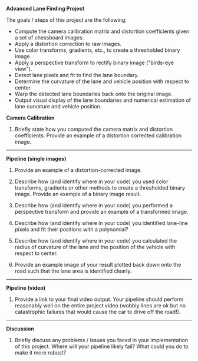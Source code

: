 **Advanced Lane Finding Project**

The goals / steps of this project are the following:

* Compute the camera calibration matrix and distortion coefficients given a set of chessboard images.
* Apply a distortion correction to raw images.
* Use color transforms, gradients, etc., to create a thresholded binary image.
* Apply a perspective transform to rectify binary image ("birds-eye view").
* Detect lane pixels and fit to find the lane boundary.
* Determine the curvature of the lane and vehicle position with respect to center.
* Warp the detected lane boundaries back onto the original image.
* Output visual display of the lane boundaries and numerical estimation of lane curvature and vehicle position.

**Camera Calibration**

1. Briefly state how you computed the camera matrix and distortion coefficients. Provide an example of a distortion corrected calibration image.

---

**Pipeline (single images)**

1. Provide an example of a distortion-corrected image.

2. Describe how (and identify where in your code) you used color transforms, gradients or other methods to create a thresholded binary image.  Provide an example of a binary image result.

3. Describe how (and identify where in your code) you performed a perspective transform and provide an example of a transformed image.


4. Describe how (and identify where in your code) you identified lane-line pixels and fit their positions with a polynomial?


5. Describe how (and identify where in your code) you calculated the radius of curvature of the lane and the position of the vehicle with respect to center.


6. Provide an example image of your result plotted back down onto the road such that the lane area is identified clearly.


---

**Pipeline (video)**

1. Provide a link to your final video output.  Your pipeline should perform reasonably well on the entire project video (wobbly lines are ok but no catastrophic failures that would cause the car to drive off the road!).


---

**Discussion**

1. Briefly discuss any problems / issues you faced in your implementation of this project.  Where will your pipeline likely fail?  What could you do to make it more robust?
